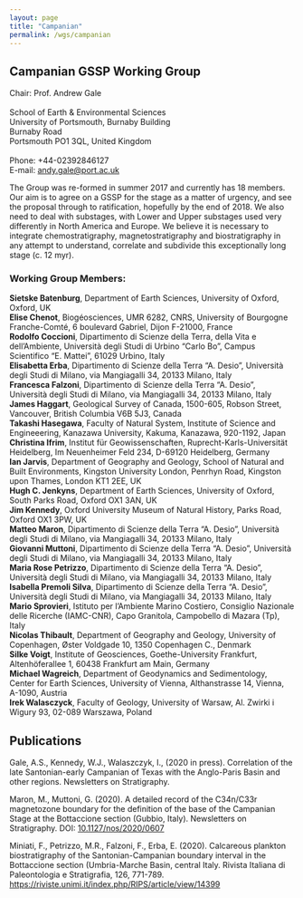 ```yaml
---
layout: page
title: "Campanian"
permalink: /wgs/campanian
---
```

## Campanian GSSP Working Group

<div class="person-grid">
    <div class="person">
        <div>
            <img src="https://stratigraphy.org/subcommission-cretaceous/images/person-gale.jpg" alt="" />
        </div>
        <div class="contact-details">
            Chair: Prof. Andrew Gale<br />
            <br />
            School of Earth & Environmental Sciences<br />
            University of Portsmouth, Burnaby Building<br />
            Burnaby Road<br />
            Portsmouth PO1 3QL, United Kingdom<br />
            <br />
            Phone: +44-02392846127<br />
            E-mail: <a href="andy.gale@port.ac.uk">andy.gale@port.ac.uk</a>
        </div>
    </div>
</div>

The Group was re-formed in summer 2017 and currently has 18 members. Our aim is to agree on a GSSP for the stage as a matter of urgency, and see the proposal through to ratification, hopefully by the end of 2018. We also need to deal with substages, with Lower and Upper substages used very differently in North America and Europe. We believe it is necessary to integrate chemostratigraphy, magnetostratigraphy and biostratigraphy in any attempt to understand, correlate and subdivide this exceptionally long stage (c. 12 myr).

### Working Group Members:

**Sietske Batenburg**, Department of Earth Sciences, University of Oxford, Oxford, UK  
**Elise Chenot**, Biogéosciences, UMR 6282, CNRS, University of Bourgogne Franche-Comté, 6 boulevard Gabriel, Dijon F-21000, France  
**Rodolfo Coccioni**, Dipartimento di Scienze della Terra, della Vita e dell’Ambiente, Università degli Studi di Urbino “Carlo Bo”, Campus Scientifico “E. Mattei”, 61029 Urbino, Italy  
**Elisabetta Erba**, Dipartimento di Scienze della Terra “A. Desio”, Università degli Studi di Milano, via Mangiagalli 34, 20133 Milano, Italy  
**Francesca Falzoni**, Dipartimento di Scienze della Terra “A. Desio”, Università degli Studi di Milano, via Mangiagalli 34, 20133 Milano, Italy  
**James Haggart**, Geological Survey of Canada, 1500-605, Robson Street, Vancouver, British Columbia V6B 5J3, Canada  
**Takashi Hasegawa**, Faculty of Natural System, Institute of Science and Engineeering, Kanazawa University, Kakuma, Kanazawa, 920-1192, Japan  
**Christina Ifrim**, Institut für Geowissenschaften, Ruprecht-Karls-Universität Heidelberg, Im Neuenheimer Feld 234, D-69120 Heidelberg, Germany  
**Ian Jarvis**, Department of Geography and Geology, School of Natural and Built Environments, Kingston University London, Penrhyn Road, Kingston upon Thames, London KT1 2EE, UK  
**Hugh C. Jenkyns**, Department of Earth Sciences, University of Oxford, South Parks Road, Oxford OX1 3AN, UK  
**Jim Kennedy**, Oxford University Museum of Natural History, Parks Road, Oxford OX1 3PW, UK  
**Matteo Maron**, Dipartimento di Scienze della Terra “A. Desio”, Università degli Studi di Milano, via Mangiagalli 34, 20133 Milano, Italy  
**Giovanni Muttoni**, Dipartimento di Scienze della Terra “A. Desio”, Università degli Studi di Milano, via Mangiagalli 34, 20133 Milano, Italy  
**Maria Rose Petrizzo**, Dipartimento di Scienze della Terra “A. Desio”, Università degli Studi di Milano, via Mangiagalli 34, 20133 Milano, Italy  
**Isabella Premoli Silva**, Dipartimento di Scienze della Terra “A. Desio”, Università degli Studi di Milano, via Mangiagalli 34, 20133 Milano, Italy  
**Mario Sprovieri**, Istituto per l’Ambiente Marino Costiero, Consiglio Nazionale delle Ricerche (IAMC-CNR), Capo Granitola, Campobello di Mazara (Tp), Italy  
**Nicolas Thibault**, Department of Geography and Geology, University of Copenhagen, Øster Voldgade 10, 1350 Copenhagen C., Denmark  
**Silke Voigt**, Institute of Geosciences, Goethe-University Frankfurt, Altenhöferallee 1, 60438 Frankfurt am Main, Germany  
**Michael Wagreich**, Department of Geodynamics and Sedimentology, Center for Earth Sciences, University of Vienna, Althanstrasse 14, Vienna, A-1090, Austria  
**Irek Walasczyck**, Faculty of Geology, University of Warsaw, Al. Zwirki i Wigury 93, 02-089 Warszawa, Poland  

## Publications

Gale, A.S., Kennedy, W.J., Walaszczyk, I., (2020 in press). Correlation of the late Santonian-early Campanian of Texas with the Anglo-Paris Basin and other regions. Newsletters on Stratigraphy.

Maron, M., Muttoni, G. (2020). A detailed record of the C34n/C33r magnetozone boundary for the definition of the base of the Campanian Stage at the Bottaccione section (Gubbio, Italy). Newsletters on Stratigraphy. DOI: [10.1127/nos/2020/0607](https://doi.org/10.1127/nos/2020/0607)

Miniati, F., Petrizzo, M.R., Falzoni, F., Erba, E. (2020). Calcareous plankton biostratigraphy of the Santonian-Campanian boundary interval in the Bottaccione section (Umbria-Marche Basin, central Italy. Rivista Italiana di Paleontologia e Stratigrafia, 126, 771-789. https://riviste.unimi.it/index.php/RIPS/article/view/14399

<!--
### Older publications

Haggart, J.W., Graham, R. 2018. The crinoid Marsupites in the Upper Cretaceous Nanaimo Group, British Columbia: Resolution of the Santonian–Campanian boundary in the North Pacific Province. Cretaceous Research, 87, 277-295.
-->
